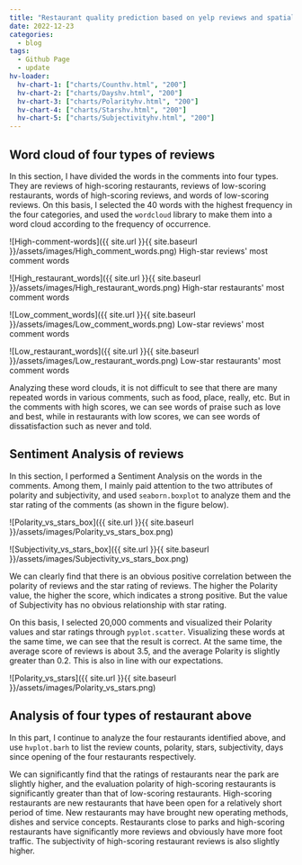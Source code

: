 ```yaml
---
title: "Restaurant quality prediction based on yelp reviews and spatial location"
date: 2022-12-23
categories:
  - blog
tags:
  - Github Page
  - update
hv-loader:
  hv-chart-1: ["charts/Counthv.html", "200"]
  hv-chart-2: ["charts/Dayshv.html", "200"]
  hv-chart-3: ["charts/Polarityhv.html", "200"]
  hv-chart-4: ["charts/Starshv.html", "200"]
  hv-chart-5: ["charts/Subjectivityhv.html", "200"]
---
```


## Word cloud of four types of reviews

In this section, I have divided the words in the comments into four types. They are reviews of high-scoring restaurants, reviews of low-scoring restaurants, words of high-scoring reviews, and words of low-scoring reviews. On this basis, I selected the 40 words with the highest frequency in the four categories, and used the `wordcloud` library to make them into a word cloud according to the frequency of occurrence.

![High-comment-words]({{ site.url }}{{ site.baseurl }}/assets/images/High_comment_words.png)
    High-star reviews' most comment words


![High_restaurant_words]({{ site.url }}{{ site.baseurl }}/assets/images/High_restaurant_words.png)
    High-star restaurants' most comment words


![Low_comment_words]({{ site.url }}{{ site.baseurl }}/assets/images/Low_comment_words.png)
    Low-star reviews' most comment words


![Low_restaurant_words]({{ site.url }}{{ site.baseurl }}/assets/images/Low_restaurant_words.png)
    Low-star restaurants' most comment words


Analyzing these word clouds, it is not difficult to see that there are many repeated words in various comments, such as food, place, really, etc. But in the comments with high scores, we can see words of praise such as love and best, while in restaurants with low scores, we can see words of dissatisfaction such as never and told.


## Sentiment Analysis of reviews

In this section, I performed a Sentiment Analysis on the words in the comments. Among them, I mainly paid attention to the two attributes of polarity and subjectivity, and used `seaborn.boxplot` to analyze them and the star rating of the comments (as shown in the figure below).

![Polarity_vs_stars_box]({{ site.url }}{{ site.baseurl }}/assets/images/Polarity_vs_stars_box.png)

![Subjectivity_vs_stars_box]({{ site.url }}{{ site.baseurl }}/assets/images/Subjectivity_vs_stars_box.png)

We can clearly find that there is an obvious positive correlation between the polarity of reviews and the star rating of reviews. The higher the Polarity value, the higher the score, which indicates a strong positive. But the value of Subjectivity has no obvious relationship with star rating.

On this basis, I selected 20,000 comments and visualized their Polarity values and star ratings through `pyplot.scatter`. Visualizing these words at the same time, we can see that the result is correct. At the same time, the average score of reviews is about 3.5, and the average Polarity is slightly greater than 0.2. This is also in line with our expectations.

![Polarity_vs_stars]({{ site.url }}{{ site.baseurl }}/assets/images/Polarity_vs_stars.png)

## Analysis of four types of restaurant above

In this part, I continue to analyze the four restaurants identified above, and use `hvplot.barh` to list the review counts, polarity, stars, subjectivity, days since opening of the four restaurants respectively. 

<div id="hv-chart-1"></div>
<div id="hv-chart-2"></div>
<div id="hv-chart-3"></div>
<div id="hv-chart-4"></div>
<div id="hv-chart-5"></div>

We can significantly find that the ratings of restaurants near the park are slightly higher, and the evaluation polarity of high-scoring restaurants is significantly greater than that of low-scoring restaurants. High-scoring restaurants are new restaurants that have been open for a relatively short period of time. New restaurants may have brought new operating methods, dishes and service concepts. Restaurants close to parks and high-scoring restaurants have significantly more reviews and obviously have more foot traffic. The subjectivity of high-scoring restaurant reviews is also slightly higher.
